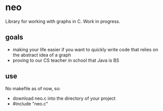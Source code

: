 # neo

Library for working with graphs in C. Work in progress.

## goals

* making your life easier if you want to quickly write code that relies on the abstract idea of a graph
* proving to our CS teacher in school that Java is BS

## use

No makefile as of now, so:

* download neo.c into the directory of your project
* #include "neo.c"
